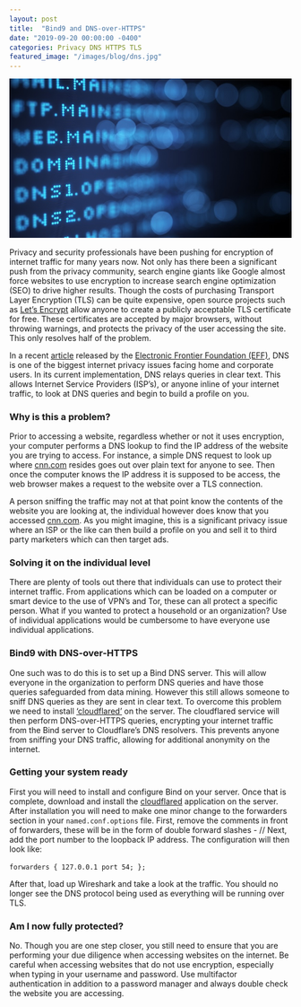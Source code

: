```yaml
---
layout: post
title:  "Bind9 and DNS-over-HTTPS"
date: "2019-09-20 00:00:00 -0400"
categories: Privacy DNS HTTPS TLS
featured_image: "/images/blog/dns.jpg"
---
```


![DNS over HTTPS Code](/images/blog/dns.jpg)

Privacy and security professionals have been pushing for encryption of internet traffic for many years now. Not only has there been a significant push from the privacy community, search engine giants like Google almost force websites to use encryption to increase search engine optimization (SEO) to drive higher results. Though the costs of purchasing Transport Layer Encryption (TLS) can be quite expensive, open source projects such as [Let’s Encrypt][letsenc] allow anyone to create a publicly acceptable TLS certificate for free. These certificates are accepted by major browsers, without throwing warnings, and protects the privacy of the user accessing the site. This only resolves half of the problem.

In a recent [article][eff-article] released by the [Electronic Frontier Foundation (EFF)][eff], DNS is one of the biggest internet privacy issues facing home and corporate users. In its current implementation, DNS relays queries in clear text. This allows Internet Service Providers (ISP’s), or anyone inline of your internet traffic, to look at DNS queries and begin to build a profile on you.

### Why is this a problem?

Prior to accessing a website, regardless whether or not it uses encryption, your computer performs a DNS lookup to find the IP address of the website you are trying to access. For instance, a simple DNS request to look up where [cnn.com][cnn] resides goes out over plain text for anyone to see. Then once the computer knows the IP address it is supposed to be access, the web browser makes a request to the website over a TLS connection.

A person sniffing the traffic may not at that point know the contents of the website you are looking at, the individual however does know that you accessed [cnn.com][cnn]. As you might imagine, this is a significant privacy issue where an ISP or the like can then build a profile on you and sell it to third party marketers which can then target ads.

### Solving it on the individual level

There are plenty of tools out there that individuals can use to protect their internet traffic. From applications which can be loaded on a computer or smart device to the use of VPN’s and Tor, these can all protect a specific person. What if you wanted to protect a household or an organization? Use of individual applications would be cumbersome to have everyone use individual applications.

### Bind9 with DNS-over-HTTPS

One such was to do this is to set up a Bind DNS server. This will allow everyone in the organization to perform DNS queries and have those queries safeguarded from data mining. However this still allows someone to sniff DNS queries as they are sent in clear text. To overcome this problem we need to install [‘cloudflared’][cloudflared] on the server. The cloudflared service will then perform DNS-over-HTTPS queries, encrypting your internet traffic from the Bind server to Cloudflare’s DNS resolvers. This prevents anyone from sniffing your DNS traffic, allowing for additional anonymity on the internet.

### Getting your system ready

First you will need to install and configure Bind on your server. Once that is complete, download and install the [cloudflared][cloudflared] application on the server. After installation you will need to make one minor change to the forwarders section in your `named.conf.options` file. First, remove the comments in front of forwarders, these will be in the form of double forward slashes - //
Next, add the port number to the loopback IP address. The configuration will then look like:

`forwarders { 127.0.0.1 port 54; };`  

After that, load up Wireshark and take a look at the traffic. You should no longer see the DNS protocol being used as everything will be running over TLS.

### Am I now fully protected?

No. Though you are one step closer, you still need to ensure that you are performing your due diligence when accessing websites on the internet. Be careful when accessing websites that do not use encryption, especially when typing in your username and password. Use multifactor authentication in addition to a password manager and always double check the website you are accessing.




[letsenc]: https://letsencrypt.org
[eff-article]: https://www.eff.org/deeplinks/2019/09/encrypted-dns-could-help-close-biggest-privacy-gap-internet-why-are-some-groups
[eff]: https://eff.org
[cnn]: https://cnn.com
[cloudflared]: https://developers.cloudflare.com/argo-tunnel/downloads/
